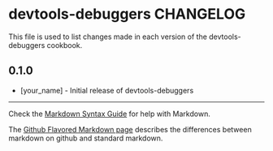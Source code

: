 devtools-debuggers CHANGELOG
============================

This file is used to list changes made in each version of the devtools-debuggers cookbook.

0.1.0
-----
- [your_name] - Initial release of devtools-debuggers

- - -
Check the [Markdown Syntax Guide](http://daringfireball.net/projects/markdown/syntax) for help with Markdown.

The [Github Flavored Markdown page](http://github.github.com/github-flavored-markdown/) describes the differences between markdown on github and standard markdown.
